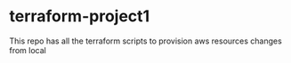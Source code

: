 # terraform-project1
This repo has all the terraform scripts to provision aws resources 
changes from local